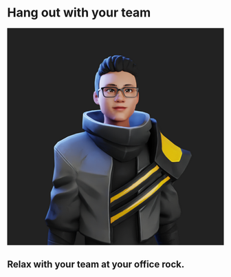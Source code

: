 # Hang out with your team

![Relax with your team at your office rock.](<../.gitbook/assets/image (2).png>)

## Relax with your team at your office rock.



